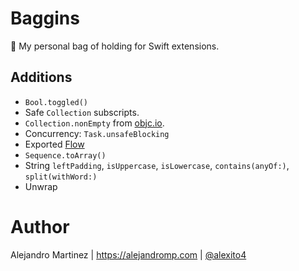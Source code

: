 # Baggins

🎒 My personal bag of holding for Swift extensions.

## Additions

- `Bool.toggled()`
- Safe `Collection` subscripts.
- `Collection.nonEmpty` from [objc.io](https://www.objc.io/blog/2019/01/29/non-empty-collections/).
- Concurrency: `Task.unsafeBlocking`
- Exported [Flow](https://github.com/alexito4/Flow)
- `Sequence.toArray()`
- String `leftPadding`, `isUppercase`, `isLowercase`, `contains(anyOf:)`, `split(withWord:)`
- Unwrap

# Author

Alejandro Martinez | https://alejandromp.com | [@alexito4](https://twitter.com/alexito4)
